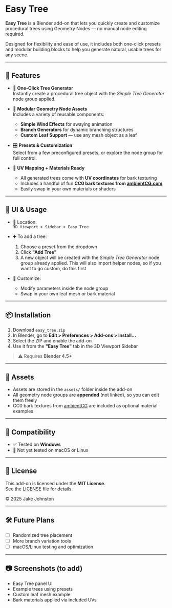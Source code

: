 # Easy Tree

**Easy Tree** is a Blender add-on that lets you quickly create and customize procedural trees using Geometry Nodes — no manual node editing required.

Designed for flexibility and ease of use, it includes both one-click presets and modular building blocks to help you generate natural, usable trees for any scene.

---

## 🌱 Features

- 🌳 **One-Click Tree Generator**  
  Instantly create a procedural tree object with the *Simple Tree Generator* node group applied.

- 🧩 **Modular Geometry Node Assets**  
  Includes a variety of reusable components:
  - **Simple Wind Effects** for swaying animation
  - **Branch Generators** for dynamic branching structures
  - **Custom Leaf Support** — use any mesh object as a leaf

- 🎛️ **Presets & Customization**  
  Select from a few preconfigured presets, or explore the node group for full control.

- 🎨 **UV Mapping + Materials Ready**  
  - All generated trees come with **UV coordinates** for bark texturing
  - Includes a handful of fun **CC0 bark textures from [ambientCG.com](https://ambientcg.com)**
  - Easily swap in your own materials or shaders

---

## 🧭 UI & Usage

- 📍 Location:  
  `3D Viewport > Sidebar > Easy Tree`

- ➕ To add a tree:
  1. Choose a preset from the dropdown
  2. Click **"Add Tree"**
  3. A new object will be created with the *Simple Tree Generator* node group already applied. This will also import helper nodes, so if you want to go custom, do this first

- 🔧 Customize:
  - Modify parameters inside the node group
  - Swap in your own leaf mesh or bark material
---

## 📦 Installation

1. Download `easy_tree.zip`
2. In Blender, go to **Edit > Preferences > Add-ons > Install…**
3. Select the ZIP and enable the add-on
4. Use it from the **"Easy Tree"** tab in the 3D Viewport Sidebar

> ⚠️ Requires **Blender 4.5+**

---

## 📁 Assets

- Assets are stored in the `assets/` folder inside the add-on
- All geometry node groups are **appended** (not linked), so you can edit them freely
- CC0 bark textures from [ambientCG](https://ambientcg.com) are included as optional material examples

---

## 🧪 Compatibility

- ✅ Tested on **Windows**
- 🧪 Not yet tested on macOS or Linux

---

## 📜 License

This add-on is licensed under the **MIT License**.  
See the [LICENSE](./LICENSE) file for details.

&copy; 2025 Jake Johnston

---

## 🛠️ Future Plans

- [ ] Randomized tree placement
- [ ] More branch variation tools
- [ ] macOS/Linux testing and optimization

---

## 📷 Screenshots (to add)

- Easy Tree panel UI
- Example trees using presets
- Custom leaf mesh example
- Bark materials applied via included UVs
